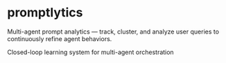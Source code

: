 # promptlytics
Multi-agent prompt analytics — track, cluster, and analyze user queries to continuously refine agent behaviors.

Closed-loop learning system for multi-agent orchestration
